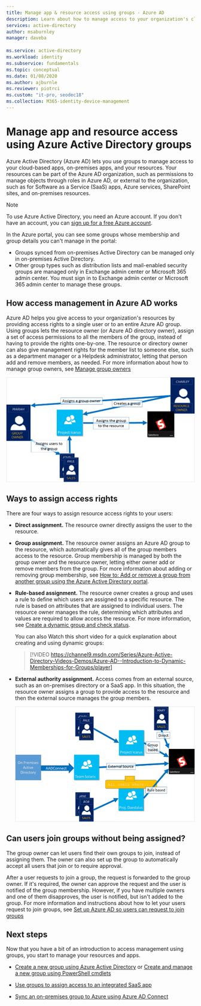```yaml
---
title: Manage app & resource access using groups - Azure AD
description: Learn about how to manage access to your organization's cloud-based apps, on-premises apps, and resources using Azure Active Directory groups.
services: active-directory
author: msaburnley
manager: daveba

ms.service: active-directory
ms.workload: identity
ms.subservice: fundamentals
ms.topic: conceptual
ms.date: 01/08/2020
ms.author: ajburnle
ms.reviewer: piotrci
ms.custom: "it-pro, seodec18"
ms.collection: M365-identity-device-management
---
```


# Manage app and resource access using Azure Active Directory groups
Azure Active Directory (Azure AD) lets you use groups to manage access to your cloud-based apps, on-premises apps, and your resources. Your resources can be part of the Azure AD organization, such as permissions to manage objects through roles in Azure AD, or external to the organization, such as for Software as a Service (SaaS) apps, Azure services, SharePoint sites, and on-premises resources.

>[!NOTE]
>To use Azure Active Directory, you need an Azure account. If you don't have an account, you can [sign up for a free Azure account](https://azure.microsoft.com/free/).
>
> In the Azure portal, you can see some groups whose membership and group details you can't manage in the portal:
>
> - Groups synced from on-premises Active Directory can be managed only in on-premises Active Directory.
> - Other group types such as distribution lists and mail-enabled security groups are managed only in Exchange admin center or Microsoft 365 admin center. You must sign in to Exchange admin center or Microsoft 365 admin center to manage these groups.

## How access management in Azure AD works

Azure AD helps you give access to your organization's resources by providing access rights to a single user or to an entire Azure AD group. Using groups lets the resource owner (or Azure AD directory owner), assign a set of access permissions to all the members of the group, instead of having to provide the rights one-by-one. The resource or directory owner can also give management rights for the member list to someone else, such as a department manager or a Helpdesk administrator, letting that person add and remove members, as needed. For more information about how to manage group owners, see [Manage group owners](active-directory-accessmanagement-managing-group-owners.md)

![Azure Active Directory access management diagram](./media/active-directory-manage-groups/active-directory-access-management-works.png)

## Ways to assign access rights

There are four ways to assign resource access rights to your users:

- **Direct assignment.** The resource owner directly assigns the user to the resource.

- **Group assignment.** The resource owner assigns an Azure AD group to the resource, which automatically gives all of the group members access to the resource. Group membership is managed by both the group owner and the resource owner, letting either owner add or remove members from the group. For more information about adding or removing group membership, see [How to: Add or remove a group from another group using the Azure Active Directory portal](active-directory-groups-membership-azure-portal.md). 

- **Rule-based assignment.** The resource owner creates a group and uses a rule to define which users are assigned to a specific resource. The rule is based on attributes that are assigned to individual users. The resource owner manages the rule, determining which attributes and values are required to allow access the resource. For more information, see [Create a dynamic group and check status](../users-groups-roles/groups-create-rule.md).

    You can also Watch this short video for a quick explanation about creating and using dynamic groups:

    >[!VIDEO https://channel9.msdn.com/Series/Azure-Active-Directory-Videos-Demos/Azure-AD--Introduction-to-Dynamic-Memberships-for-Groups/player]

- **External authority assignment.** Access comes from an external source, such as an on-premises directory or a SaaS app. In this situation, the resource owner assigns a group to provide access to the resource and then the external source manages the group members.

   ![Overview of access management diagram](./media/active-directory-manage-groups/access-management-overview.png)

## Can users join groups without being assigned?
The group owner can let users find their own groups to join, instead of assigning them. The owner can also set up the group to automatically accept all users that join or to require approval.

After a user requests to join a group, the request is forwarded to the group owner. If it's required, the owner can approve the request and the user is notified of the group membership. However, if you have multiple owners and one of them disapproves, the user is notified, but isn't added to the group. For more information and instructions about how to let your users request to join groups, see [Set up Azure AD so users can request to join groups](../users-groups-roles/groups-self-service-management.md)

## Next steps
Now that you have a bit of an introduction to access management using groups, you start to manage your resources and apps.

- [Create a new group using Azure Active Directory](active-directory-groups-create-azure-portal.md) or [Create and manage a new group using PowerShell cmdlets](../users-groups-roles/groups-settings-v2-cmdlets.md)

- [Use groups to assign access to an integrated SaaS app](../users-groups-roles/groups-saasapps.md)

- [Sync an on-premises group to Azure using Azure AD Connect](../hybrid/whatis-hybrid-identity.md)
